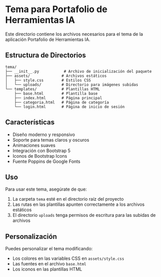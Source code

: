 # Tema para Portafolio de Herramientas IA

Este directorio contiene los archivos necesarios para el tema de la aplicación Portafolio de Herramientas IA.

## Estructura de Directorios

```
tema/
├── __init__.py           # Archivo de inicialización del paquete
├── assets/              # Archivos estáticos
│   ├── style.css        # Estilos CSS
│   └── uploads/         # Directorio para imágenes subidas
└── templates/           # Plantillas HTML
    ├── base.html        # Plantilla base
    ├── index.html       # Página principal
    ├── categoria.html   # Página de categoría
    └── login.html       # Página de inicio de sesión
```

## Características

- Diseño moderno y responsivo
- Soporte para temas claros y oscuros
- Animaciones suaves
- Integración con Bootstrap 5
- Iconos de Bootstrap Icons
- Fuente Poppins de Google Fonts

## Uso

Para usar este tema, asegúrate de que:

1. La carpeta `tema` esté en el directorio raíz del proyecto
2. Las rutas en las plantillas apunten correctamente a los archivos estáticos
3. El directorio `uploads` tenga permisos de escritura para las subidas de archivos

## Personalización

Puedes personalizar el tema modificando:

- Los colores en las variables CSS en `assets/style.css`
- Las fuentes en el archivo `base.html`
- Los iconos en las plantillas HTML 